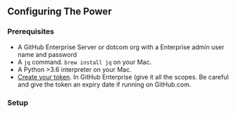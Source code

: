 ## Configuring The Power

### Prerequisites
* A GitHub Enterprise Server or dotcom org with a Enterprise admin user name and password 
* A `jq` command. `brew install jq` on your Mac.
* A Python >3.6 interpreter on your Mac.
* [Create your token](1). In GitHub Enterprise (give it all the scopes. Be careful and give the token an expiry date if running on GitHub.com.

### Setup
